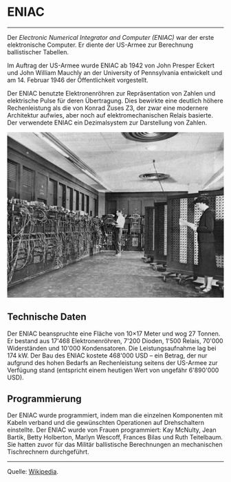 # ENIAC
---

Der *Electronic Numerical Integrator and Computer (ENIAC)* war der erste elektronische Computer. Er diente der US-Armee zur Berechnung ballistischer Tabellen.

Im Auftrag der US-Armee wurde ENIAC ab 1942 von John Presper Eckert und John William Mauchly an der University of Pennsylvania entwickelt und am 14. Februar 1946 der Öffentlichkeit vorgestellt.

Der ENIAC benutzte Elektronenröhren zur Repräsentation von Zahlen und elektrische Pulse für deren Übertragung. Dies bewirkte eine deutlich höhere Rechenleistung als die von Konrad Zuses Z3, der zwar eine modernere Architektur aufwies, aber noch auf elektromechanischen Relais basierte. Der verwendete ENIAC ein Dezimalsystem zur Darstellung von Zahlen.

![ENIAC mit Betty Holberton](./eniac.jpg)

## Technische Daten

Der ENIAC beanspruchte eine Fläche von 10×17 Meter und wog 27 Tonnen. Er bestand aus 17'468 Elektronenröhren, 7'200 Dioden, 1'500 Relais, 70'000 Widerständen und 10'000 Kondensatoren. Die Leistungsaufnahme lag bei 174 kW. Der Bau des ENIAC kostete 468'000 USD – ein Betrag, der nur aufgrund des hohen Bedarfs an Rechenleistung seitens der US-Armee zur Verfügung stand (entspricht einem heutigen Wert von ungefähr 6'890'000 USD).

## Programmierung

Der ENIAC wurde programmiert, indem man die einzelnen Komponenten mit Kabeln verband und die gewünschten Operationen auf Drehschaltern einstellte. Der ENIAC wurde von Frauen programmiert: Kay McNulty, Jean Bartik, Betty Holberton, Marlyn Wescoff, Frances Bilas und Ruth Teitelbaum. Sie hatten zuvor für das Militär ballistische Berechnungen an mechanischen Tischrechnern durchgeführt.

---
Quelle: [Wikipedia](https://de.wikipedia.org/wiki/ENIAC).
